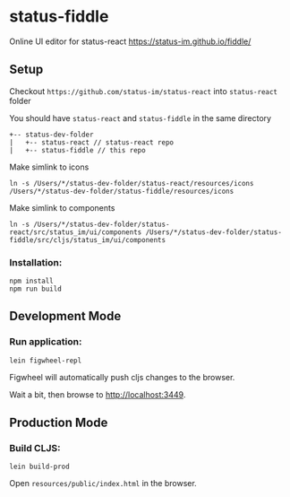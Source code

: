 # status-fiddle

Online UI editor for status-react https://status-im.github.io/fiddle/

## Setup

Checkout `https://github.com/status-im/status-react` into `status-react` folder 

You should have `status-react` and `status-fiddle` in the same directory

```
+-- status-dev-folder
|   +-- status-react // status-react repo 
|   +-- status-fiddle // this repo

```

Make simlink to icons  

```
ln -s /Users/*/status-dev-folder/status-react/resources/icons /Users/*/status-dev-folder/status-fiddle/resources/icons
```

Make simlink to components  

```
ln -s /Users/*/status-dev-folder/status-react/src/status_im/ui/components /Users/*/status-dev-folder/status-fiddle/src/cljs/status_im/ui/components
```

### Installation:

```
npm install
npm run build
```

## Development Mode

### Run application:

```
lein figwheel-repl
```

Figwheel will automatically push cljs changes to the browser.

Wait a bit, then browse to [http://localhost:3449](http://localhost:3449).

## Production Mode

### Build CLJS:

```
lein build-prod
```

Open `resources/public/index.html` in the browser.
